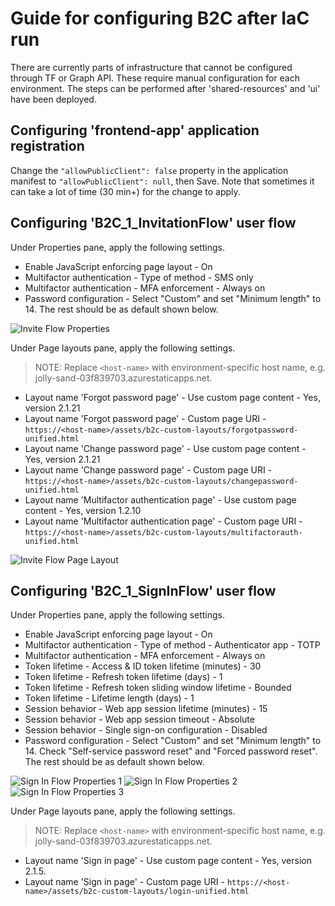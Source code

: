# Guide for configuring B2C after IaC run

There are currently parts of infrastructure that cannot be configured through TF or Graph API. These require manual configuration for each environment. The steps can be performed after 'shared-resources' and 'ui' have been deployed.

## Configuring 'frontend-app' application registration

Change the `"allowPublicClient": false` property in the application manifest to `"allowPublicClient": null`, then Save. Note that sometimes it can take a lot of time (30 min+) for the change to apply.

## Configuring 'B2C_1_InvitationFlow' user flow

Under Properties pane, apply the following settings.

- Enable JavaScript enforcing page layout - On
- Multifactor authentication - Type of method - SMS only
- Multifactor authentication - MFA enforcement - Always on
- Password configuration - Select "Custom" and set "Minimum length" to 14. The rest should be as default shown below.

![Invite Flow Properties](https://user-images.githubusercontent.com/7224482/231726529-f175e1b4-09e7-45bc-8813-4f182b6fc9e6.PNG)

Under Page layouts pane, apply the following settings.

> NOTE: Replace `<host-name>` with environment-specific host name, e.g. jolly-sand-03f839703.azurestaticapps.net.

- Layout name 'Forgot password page' - Use custom page content - Yes, version 2.1.21
- Layout name 'Forgot password page' - Custom page URI - `https://<host-name>/assets/b2c-custom-layouts/forgotpassword-unified.html`
- Layout name 'Change password page' - Use custom page content - Yes, version 2.1.21
- Layout name 'Change password page' - Custom page URI - `https://<host-name>/assets/b2c-custom-layouts/changepassword-unified.html`
- Layout name 'Multifactor authentication page' - Use custom page content - Yes, version 1.2.10
- Layout name 'Multifactor authentication page' - Custom page URI - `https://<host-name>/assets/b2c-custom-layouts/multifactorauth-unified.html`

![Invite Flow Page Layout](https://user-images.githubusercontent.com/77341673/228801236-18c95292-8b1b-4e1f-96ce-cc4302413dcc.PNG)

## Configuring 'B2C_1_SignInFlow' user flow

Under Properties pane, apply the following settings.

- Enable JavaScript enforcing page layout - On
- Multifactor authentication - Type of method - Authenticator app - TOTP
- Multifactor authentication - MFA enforcement - Always on
- Token lifetime - Access & ID token lifetime (minutes) - 30
- Token lifetime - Refresh token lifetime (days) - 1
- Token lifetime - Refresh token sliding window lifetime - Bounded
- Token lifetime - Lifetime length (days) - 1
- Session behavior - Web app session lifetime (minutes) - 15
- Session behavior - Web app session timeout - Absolute
- Session behavior - Single sign-on configuration - Disabled
- Password configuration - Select "Custom" and set "Minimum length" to 14. Check "Self-service password reset" and "Forced password reset". The rest should be as default shown below.

![Sign In Flow Properties 1](https://user-images.githubusercontent.com/77341673/228801340-cb77d4a1-773d-417e-9f22-7dfd7ae6b196.PNG)
![Sign In Flow Properties 2](https://user-images.githubusercontent.com/77341673/228801401-882d0faa-5c1c-4b43-bfbf-f3c4957530e4.PNG)
![Sign In Flow Properties 3](https://user-images.githubusercontent.com/7224482/232004505-84e1d662-3111-4fd7-9b8a-1da95e587f6e.PNG)

Under Page layouts pane, apply the following settings.

> NOTE: Replace `<host-name>` with environment-specific host name, e.g. jolly-sand-03f839703.azurestaticapps.net.

- Layout name 'Sign in page' - Use custom page content - Yes, version 2.1.5.
- Layout name 'Sign in page' - Custom page URI - `https://<host-name>/assets/b2c-custom-layouts/login-unified.html`
